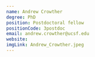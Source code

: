 ```yaml
---
name: Andrew Crowther
degree: PhD
position: Postdoctoral fellow
positionCode: 3postdoc
email: andrew.crowther@ucsf.edu
website:
imgLink: Andrew_Crowther.jpeg
---
```

